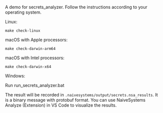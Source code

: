 A demo for secrets_analyzer. Follow the instructions according to your operating system.

Linux:
```
make check-linux
```

macOS with Apple processors:
```
make check-darwin-arm64
```

macOS with Intel processors:
```
make check-darwin-x64
```

Windows:

Run run_secrets_analyzer.bat

The result will be recorded in `.naivesystems/output/secrets.nsa_results`. It is a binary message with protobuf format. You can use NaiveSystems Analyze (Extension) in VS Code to visualize the results.
